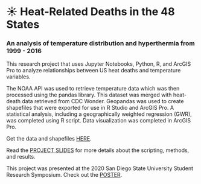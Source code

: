 # :sunny: Heat-Related Deaths in the 48 States
### An analysis of temperature distribution and hyperthermia from 1999 - 2016

This research project that uses Jupyter Notebooks, Python, R, and ArcGIS Pro to analyze relationships between US heat deaths and temperature variables.

The NOAA API was used to retrieve temperature data which was then processed using the pandas library. This dataset was merged with heat-death data retrieved from CDC Wonder. Geopandas was used to create shapefiles that were exported for use in R Studio and ArcGIS Pro. A statistical analysis, including a geographically weighted regression (GWR), was completed using R script. Data visualization was completed in ArcGIS Pro.

Get the data and shapefiles [HERE](https://www.dropbox.com/sh/rtunycwdjatgizm/AADsp7Tim3hEE6fcAaxcL30Ra?dl=0).

Read the [PROJECT SLIDES](https://www.dropbox.com/s/lfuu2z8f5i04p9p/Heat-Deaths-Project-Slides.pdf?dl=0) for more details about the scripting, methods, and results.

This project was presented at the 2020 San Diego State University Student Research Symposium. Check out the [POSTER](https://gisjess.com/img/SRS2020%20Poster.jpg).
